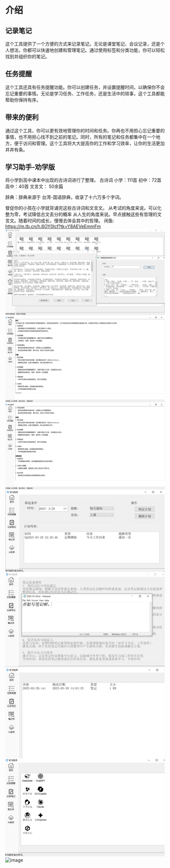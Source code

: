 # 介绍
## 记录笔记
这个工具提供了一个方便的方式来记录笔记。无论是课堂笔记、会议记录，还是个人想法，你都可以快速地创建和管理笔记。通过使用标签和分类功能，你可以轻松找到并组织你的笔记。

## 任务提醒
这个工具还具有任务提醒功能。你可以创建任务，并设置提醒时间，以确保你不会忘记重要的事情。无论是学习任务、工作任务，还是生活中的琐事，这个工具都能帮助你保持有序。

## 带来的便利
通过这个工具，你可以更有效地管理你的时间和任务。你再也不用担心忘记重要的事情，也不用担心找不到之前的笔记。同时，所有的笔记和任务都集中在一个地方，便于访问和管理。这个工具将大大提高你的工作和学习效率，让你的生活更加井井有条。
## 学习助手-劝学版

将小学到高中课本中出现的古诗词进行了整理。
古诗词
	小学：111首
	初中：72首
	高中：40首
文言文：
		50余篇

辞典：辞典来源于 台湾-国语辞典，收录了十六万多个字词。

督促你的小孩在小学就背诵完这些古诗词和文言文。 
从考试的角度来说。可以化整为零，考试降低古文丢分的概率 
从人生的角度来说。早点接触这些有哲理的文言文。随着时间的成长，慢慢去体会其中的哲理。
闲鱼: https://m.tb.cn/h.6OY0lcf?tk=Y8AEVeEmmFm 
![image](Png/QuanXue-Dict.PNG)
![image](Png/First.PNG)
![image](Png/First1.PNG)
![image](Png/Task.PNG)
![image](Png/Note.PNG)
![image](Png/NoteBook.PNG)
![image](Png/AI.PNG)
![image](Ai/MsgBox.PNG)
